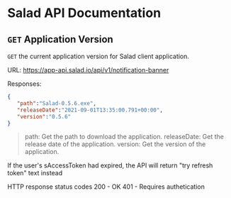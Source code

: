 # Salad API Documentation

## `GET` Application Version
`GET` the current application version for Salad client application.

URL: https://app-api.salad.io/api/v1/notification-banner

Responses:
```json
{
   "path":"Salad-0.5.6.exe",
   "releaseDate":"2021-09-01T13:35:00.791+00:00",
   "version":"0.5.6"
}
```

> path: Get the path to download the application.
> releaseDate: Get the release date of the application.
> version: Get the version of the application.

If the user's sAccessToken had expired, the API will return "try refresh token" text instead

HTTP response status codes
200	- OK
401 - Requires authetication